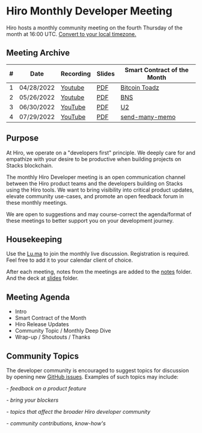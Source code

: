 # Hiro Monthly Developer Meeting

Hiro hosts a monthly community meeting on the fourth Thursday of the month at 16:00 UTC.
[Convert to your local timezone.](https://everytimezone.com/s/1f8e5e9a)

## Meeting Archive

| #           | Date        |  Recording  |   Slides    | Smart Contract of the Month |
| ----------- | ----------- | ----------- | ----------- | --------------------------- |
| 1           | 04/28/2022  | [Youtube](https://www.youtube.com/watch?v=8UkjTgBuyuM)      | [PDF](https://github.com/hirosystems/community-meeting/blob/main/slides/%231%2C%20April%2028%202022%20-%20Hiro%20Developer%20Community%20Meeting.pdf)       | [Bitcoin Toadz](https://youtu.be/YIEkSY7gz8A) |
| 2           | 05/26/2022  | [Youtube](https://www.youtube.com/watch?v=-dFC4Z32M5U)     | [PDF](https://github.com/hirosystems/community-meeting/blob/main/slides/%232%2C%20May%2026%202022%20-%20Hiro%20Developer%20Community%20Meeting.pdf)        | [BNS](https://www.youtube.com/watch?v=OCLrxFVUSCg) |
| 3           | 06/30/2022  |  [YouTube](https://youtu.be/1ISei6WPccg)  | [PDF](https://github.com/hirosystems/community-meeting/blob/d259c59fa9e6431e76b689cdc204894187551af7/slides/%233,%20June%2030%202022%20-%20Hiro%20Developer%20Community%20Meeting.pdf)| [U2](https://www.youtube.com/watch?v=Va-yb_pnN1I) |
| 4           | 07/29/2022  |  [YouTube](https://youtu.be/TWGn7ZKALa4)  | [PDF](https://github.com/hirosystems/community-meeting/blob/main/slides/%234%2C%20July%2029%202022%20-%20Hiro%20Developer%20Community%20Meeting.pdf)| [send-many-memo](https://youtu.be/6Cg00QkSN4w) |

## Purpose

At Hiro, we operate on a "developers first" principle. We deeply care for and empathize with your desire to be productive when building projects on Stacks blockchain. 

The monthly Hiro Developer meeting is an open communication channel between the Hiro product teams and the developers building on Stacks using the Hiro tools. We want to bring visibility into critical product updates, elevate community use-cases, and promote an open feedback forum in these monthly meetings.

We are open to suggestions and may course-correct the agenda/format of these meetings to better support you on your development journey.

## Housekeeping

Use the [Lu.ma](https://lu.ma/hiro-monthly-dev-call) to join the monthly live discussion. Registration is required. Feel free to add it to your calendar client of choice.

After each meeting, notes from the meetings are added to the [notes](/notes/) folder. And the deck at [slides](/slides/) folder.

## Meeting Agenda

- Intro
- Smart Contract of the Month
- Hiro Release Updates
- Community Topic / Monthly Deep Dive
- Wrap-up / Shoutouts / Thanks

## Community Topics

The developer community is encouraged to suggest topics for discussion by opening new [GitHub issues](https://github.com/hirosystems/community-meeting/issues/new?assignees=&labels=&template=community_topic.md). Examples of such topics may include:

_- feedback on a product feature_

_- bring your blockers_

_- topics that affect the broader Hiro developer community_

_- community contributions, know-how's_




